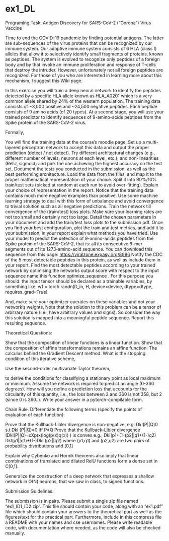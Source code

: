 # ex1_DL

Programing Task: Antigen Discovery for SARS-CoV-2 (“Corona”) Virus Vaccine

Time to end the COVID-19 pandemic by finding potential antigens. The latter are sub-sequences of the virus proteins that can be recognized by our immune system. Our adaptive immune system consists of 6 HLA (class I) alleles that allow it to selectively identify small fragments of proteins, known as peptides. The system is evolved to recognize only peptides of a foreign body and by that invoke an immune proliferation and response of T-cells that destroy the intruder. However, unfortunately not all foreign peptides are recognized. For those of you who are interested in learning more about this mechanism, I suggest this Wiki page.

In this exercise you will train a deep neural network to identify the peptides detected by a specific HLA allele known as HLA_A0201 which is a very common allele shared by 24% of the western population. The training data consists of ~3,000 positive and ~24,500 negative peptides. Each peptide consists of 9 amino acids (of 20 types). At a second stage, you will use your trained predictor to identify sequences of 9-amino-acids peptides from the Spike protein of the SARS-CoV-2 virus. 

Formally,

You will find the training data at the course’s moodle page. 
Set up a multi-layered perceptron network to accept this data and output the proper prediction (detect / not detect). Try different architectural changes (e.g., different number of levels, neurons at each level, etc.), and non-linearities (RelU, sigmoid) and pick the one achieving the highest accuracy on the test set. Document the tests you conducted in the submission, as well as the best performing architecture. 
Load the data from the files, and map it to the proper mathematical representation of your choice. Split it into 90%/10% train/test sets (picked at random at each run to avoid over-fitting). Explain your choice of representation in the report. Notice that the training data contains much more negative examples than positive. Use some machine learning strategy to deal with this form of unbalance and avoid convergence to trivial solution such as all negative predictions.
Train the network till convergence of the (train/test) loss plots. Make sure your learning rates are not too small and certainly not too large. Detail the chosen parameters in your document and add the train/test loss plots to the submission pdf.
Once you find your best configuration, plot the train and test metrics, and add it to your submission, in your report explain what methods you have tried.
Use your model to predict the detection of 9-amino-acids peptides from the Spike protein of the SARS-CoV-2, that is: all its consecutive 9-mer segments out of its 1273-amino-acid sequence. You can download this sequence from this page: https://viralzone.expasy.org/8996
Notify the CDC of the 5 most detectable peptides in this protein, as well as include them in your report.
Find the most detectable peptides according to your trained network by optimising the networks output score with respect to the input sequence name this function optimize_sequence  . For this purpose you should:
the input tensor should be declared as a trainable variables, by something like: w1 = torch.randn(D_in, H, device=device, dtype=dtype, requires_grad=True)

And, make sure your optimizer operates on these variables and not your network’s weights.
Note that the solution to this problem can be a tensor of arbitrary nature (i.e., have arbitrary values and signs). So consider the way this solution is mapped into a meaningful peptide sequence. Report this resulting sequence.


Theoretical Questions:

Show that the composition of linear functions is a linear function. Show that the composition of affine transformations remains an affine function.
The calculus behind the Gradient Descent method:
What is the stopping condition of this iterative scheme,



Use the second-order multivariate Taylor theorem,

 to derive the conditions for classifying a stationary point as local maximum or minimum.
Assume the network is required to predict an angle (0-360 degrees). How will you define a prediction loss that accounts for the circularity of this quantity, i.e., the loss between 2 and 360 is not 358, but 2 (since 0 is 360..). Write your answer in a pytorch-compilable form.

Chain Rule. Differentiate the following terms (specify the points of evaluation of each function): 


 


                                    


            


               
Prove that the Kullback-Libler divergence is non-negative, e.g.
Dkl(P||Q)0 s.t Dkl (P||Q)=0 iff P=Q
Prove that the  Kullback-Libler divergence (Dkl(P||Q)=xXp(x)log(p(x)q(x)) ) is convex e.g., Dkl(p1+(1-)p2||q1+(1-)q2) Dkl(p1||q1)+(1-)Dkl (p2||q2) 
where  (p1,q1) and (p2,q2) are two pairs of probability distributions and  [0,1] 

Explain why Cybenko and Hornik theorems also imply that linear combinations of translated and dilated RelU functions form a dense set in C[0,1].

Generalize the construction of a deep network that expresses a shallow network in O(N) neurons, that we saw in class, to signed functions.

Submission Guidelines:

The submission is in pairs. Please submit a single zip file named “ex1_ID1_ID2.zip”. This file should contain your code, along with an ”ex1.pdf” file which should contain your answers to the theoretical part as well as the figures/text for the practical part. Furthermore, include in this compress file a README with your names and cse usernames.
Please write readable code, with documentation where needed, as the code will also be checked manually.


